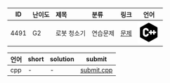 | ID | 난이도 | 제목 | 분류 | 링크 | 언어 |
| -- | ---- | :-- | :-- | --- | --- |
| 4491 | G2 | 로봇 청소기 | 연습문제 | [문제](https://www.acmicpc.net/problem/4491) | [![cpp](/assets/cpp.svg)](/solutions/%5BG2%5D4491%20로봇%20청소기/submit.cpp)  |

| 언어 | short | solution | submit |
| --- | ----- | -------- | ------ |
| cpp | - | - | [submit.cpp](submit.cpp) |
